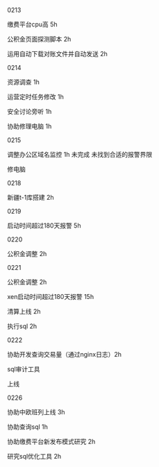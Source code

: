 0213

缴费平台cpu高 5h

公积金页面探测脚本 2h

运用自动下载对账文件并自动发送 2h

0214

资源调查 1h

运营定时任务修改 1h

安全讨论旁听 1h

协助修理电脑 1h

0215

调整办公区域名监控 1h 未完成 未找到合适的报警界限

修电脑





0218

新疆t-1库搭建 2h

0219

启动时间超过180天报警 5h

0220 

公积金调整 2h

0221

公积金调整 2h

xen启动时间超过180天报警  15h

清算上线 2h

执行sql 2h

0222

协助开发查询交易量（通过nginx日志）2h

sql审计工具 

上线





0226

协助中欧班列上线  3h

协助查询sql 1h

协助缴费平台新发布模式研究 2h

研究sql优化工具 2h